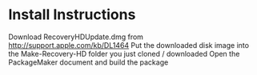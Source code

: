 Install Instructions
====================

Download RecoveryHDUpdate.dmg from http://support.apple.com/kb/DL1464
Put the downloaded disk image into the Make-Recovery-HD folder you just cloned / downloaded
Open the PackageMaker document and build the package